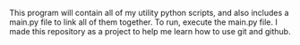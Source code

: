 This program will contain all of my utility python scripts, and also includes a main.py file to link all of them together.
To run, execute the main.py file.
I made this repository as a project to help me learn how to use git and github.
